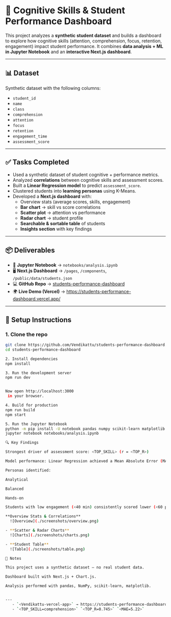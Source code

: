 # 🧠 Cognitive Skills & Student Performance Dashboard

This project analyzes a **synthetic student dataset** and builds a dashboard to explore how cognitive skills (attention, comprehension, focus, retention, engagement) impact student performance. It combines **data analysis + ML in Jupyter Notebook** and an **interactive Next.js dashboard**.

---

## 📊 Dataset
Synthetic dataset with the following columns:

- `student_id`  
- `name`  
- `class`  
- `comprehension`  
- `attention`  
- `focus`  
- `retention`  
- `engagement_time`  
- `assessment_score`

---

## ✅ Tasks Completed
- Used a synthetic dataset of student cognitive + performance metrics.  
- Analyzed **correlations** between cognitive skills and assessment scores.  
- Built a **Linear Regression model** to predict `assessment_score`.  
- Clustered students into **learning personas** using K-Means.  
- Developed a **Next.js dashboard** with:
  - Overview stats (average scores, skills, engagement)
  - **Bar chart** → skill vs score correlations
  - **Scatter plot** → attention vs performance
  - **Radar chart** → student profile
  - **Searchable & sortable table** of students
  - **Insights section** with key findings

---

## 📦 Deliverables
- 📒 **Jupyter Notebook** → `notebooks/analysis.ipynb`  
- 🖥️ **Next.js Dashboard** → `/pages`, `/components`, `/public/data/students.json`  
- 💻 **GitHub Repo** → [students-performance-dashboard](https://github.com/Vendikattu/students-performance-dashboard)  
- 🌍 **Live Demo (Vercel)** → https://students-performance-dashboard.vercel.app/

---

## 🚀 Setup Instructions

### 1. Clone the repo
```bash
git clone https://github.com/Vendikattu/students-performance-dashboard.git
cd students-performance-dashboard

2. Install dependencies
npm install

3. Run the development server
npm run dev


Now open http://localhost:3000
 in your browser.

4. Build for production
npm run build
npm start

5. Run the Jupyter Notebook
python -m pip install -U notebook pandas numpy scikit-learn matplotlib
jupyter notebook notebooks/analysis.ipynb

🔍 Key Findings

Strongest driver of assessment score: <TOP_SKILL> (r = <TOP_R>)

Model performance: Linear Regression achieved a Mean Absolute Error (MAE) of ~<MAE> points

Personas identified:

Analytical

Balanced

Hands-on

Students with low engagement (<40 min) consistently scored lower (<60 points), suggesting targeted interventions can help.

**Overview Stats & Correlations**  
  ![Overview](./screenshots/overview.png)

- **Scatter & Radar Charts**  
  ![Charts](./screenshots/charts.png)

- **Student Table**  
  ![Table](./screenshots/table.png)

📌 Notes

This project uses a synthetic dataset — no real student data.

Dashboard built with Next.js + Chart.js.

Analysis performed with pandas, NumPy, scikit-learn, matplotlib.


---
   - `<Vendikattu-vercel-app>` → https://students-performance-dashboard.vercel.app/ 
   - `<TOP_SKILL=comprehension>` `<TOP_R=0.745>` `<MAE=5.22>`
